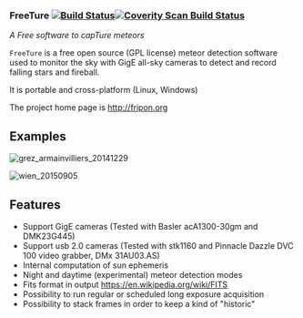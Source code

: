 ### FreeTure [![Build Status](https://travis-ci.org/fripon/freeture.svg?branch=master)](https://travis-ci.org/fripon/freeture)[![Coverity Scan Build Status](https://scan.coverity.com/projects/6030/badge.svg)](https://scan.coverity.com/projects/6030 "Coverity Badge")

*A Free software to capTure meteors*

`FreeTure` is a free open source (GPL license) meteor detection software used to monitor the sky with GigE all-sky cameras to detect and record falling stars and fireball.

It is portable and cross-platform (Linux, Windows)

The project home page is http://fripon.org

Examples
--------

![grez_armainvilliers_20141229](https://raw.githubusercontent.com/fripon/freeture/master/data/gretz_armainvilliers-fireball-20141229.jpg)

![wien_20150905](https://raw.githubusercontent.com/fripon/freeture/master/data/wien-fireball-20150905.jpg)

Features
--------

- Support GigE cameras (Tested with Basler acA1300-30gm and DMK23G445)
- Support usb 2.0 cameras (Tested with stk1160 and Pinnacle Dazzle DVC 100 video grabber, DMx 31AU03.AS)
- Internal computation of sun ephemeris
- Night and daytime (experimental) meteor detection modes
- Fits format in output https://en.wikipedia.org/wiki/FITS
- Possibility to run regular or scheduled long exposure acquisition
- Possibility to stack frames in order to keep a kind of "historic"
